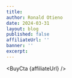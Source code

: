 ```yaml
---
title:
author: Ronald Otieno
date: 2024-03-31
layout: blog
published: false
affiliateUrl: ''
banner: ''
excerpt:
---
```


<script>
    import Img from '$lib/components/custom/Img.svelte'
    import BuyCta from '$lib/components/blog/BuyCta.svelte'
    import BuyCta2 from '$lib/components/blog/BuyCta2.svelte'
</script>
<BuyCta {affiliateUrl} />

